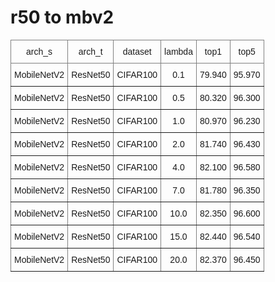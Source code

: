 
# r50 to mbv2

<style type="text/css">
.tg  {border-collapse:collapse;border-spacing:0;}
.tg td{border-color:black;border-style:solid;border-width:1px;font-family:Arial, sans-serif;font-size:14px;
  overflow:hidden;padding:10px 5px;word-break:normal;}
.tg th{border-color:black;border-style:solid;border-width:1px;font-family:Arial, sans-serif;font-size:14px;
  font-weight:normal;overflow:hidden;padding:10px 5px;word-break:normal;}
.tg .tg-c3ow{border-color:inherit;text-align:center;vertical-align:top}
</style>
<table class="tg">
<thead>
  <tr>
    <th class="tg-c3ow">arch_s</th>
    <th class="tg-c3ow">arch_t</th>
    <th class="tg-c3ow">dataset</th>
    <th class="tg-c3ow">lambda</th>
    <th class="tg-c3ow">top1</th>
    <th class="tg-c3ow">top5</th>
  </tr>
</thead>
<tbody>
  <tr>
    <td class="tg-c3ow">MobileNetV2</td>
    <td class="tg-c3ow">ResNet50</td>
    <td class="tg-c3ow">CIFAR100</td>
    <td class="tg-c3ow">0.1</td>
    <td class="tg-c3ow">79.940</td>
    <td class="tg-c3ow">95.970</td>
  </tr>
  <tr>
    <td class="tg-c3ow">MobileNetV2</td>
    <td class="tg-c3ow">ResNet50</td>
    <td class="tg-c3ow">CIFAR100</td>
    <td class="tg-c3ow">0.5</td>
    <td class="tg-c3ow">80.320</td>
    <td class="tg-c3ow">96.300</td>
  </tr>
  <tr>
    <td class="tg-c3ow">MobileNetV2</td>
    <td class="tg-c3ow">ResNet50</td>
    <td class="tg-c3ow">CIFAR100</td>
    <td class="tg-c3ow">1.0</td>
    <td class="tg-c3ow">80.970</td>
    <td class="tg-c3ow">96.230</td>
  </tr>
  <tr>
    <td class="tg-c3ow">MobileNetV2</td>
    <td class="tg-c3ow">ResNet50</td>
    <td class="tg-c3ow">CIFAR100</td>
    <td class="tg-c3ow">2.0</td>
    <td class="tg-c3ow">81.740</td>
    <td class="tg-c3ow">96.430</td>
  </tr>
  <tr>
    <td class="tg-c3ow">MobileNetV2</td>
    <td class="tg-c3ow">ResNet50</td>
    <td class="tg-c3ow">CIFAR100</td>
    <td class="tg-c3ow">4.0</td>
    <td class="tg-c3ow">82.100</td>
    <td class="tg-c3ow">96.580</td>
  </tr>
  <tr>
    <td class="tg-c3ow">MobileNetV2</td>
    <td class="tg-c3ow">ResNet50</td>
    <td class="tg-c3ow">CIFAR100</td>
    <td class="tg-c3ow">7.0</td>
    <td class="tg-c3ow">81.780</td>
    <td class="tg-c3ow">96.350</td>
  </tr>
  <tr>
    <td class="tg-c3ow">MobileNetV2</td>
    <td class="tg-c3ow">ResNet50</td>
    <td class="tg-c3ow">CIFAR100</td>
    <td class="tg-c3ow">10.0</td>
    <td class="tg-c3ow">82.350</td>
    <td class="tg-c3ow">96.600</td>
  </tr>
  <tr>
    <td class="tg-c3ow">MobileNetV2</td>
    <td class="tg-c3ow">ResNet50</td>
    <td class="tg-c3ow">CIFAR100</td>
    <td class="tg-c3ow">15.0</td>
    <td class="tg-c3ow">82.440</td>
    <td class="tg-c3ow">96.540</td>
  </tr>
  <tr>
    <td class="tg-c3ow">MobileNetV2</td>
    <td class="tg-c3ow">ResNet50</td>
    <td class="tg-c3ow">CIFAR100</td>
    <td class="tg-c3ow">20.0</td>
    <td class="tg-c3ow">82.370</td>
    <td class="tg-c3ow">96.450</td>
  </tr>
</tbody>
</table>